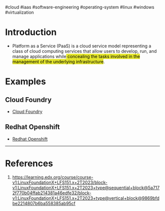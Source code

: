 #cloud #iaas #software-engineering #operating-system #linux #windows #virtualization 

# Introduction
- Platform as a Service (PaaS) is a cloud service model representing a class of cloud computing services that allow users to develop, run, and manage applications while<mark style="background: #e4e62d;"> concealing the tasks involved in the management of the underlying infrastructure</mark>. 

# Examples
## Cloud Foundry
- [Cloud Foundry](Cloud%20Foundry.md)
## Redhat Openshift
- [Redhat Openshift](Redhat%20Openshift.md)

---
# References
1. https://learning.edx.org/course/course-v1:LinuxFoundationX+LFS151.x+2T2023/block-v1:LinuxFoundationX+LFS151.x+2T2023+type@sequential+block@5a7172f770b04ffab214381a46edfe32/block-v1:LinuxFoundationX+LFS151.x+2T2023+type@vertical+block@9869bfdbe2214807b6ba558385ab95cf